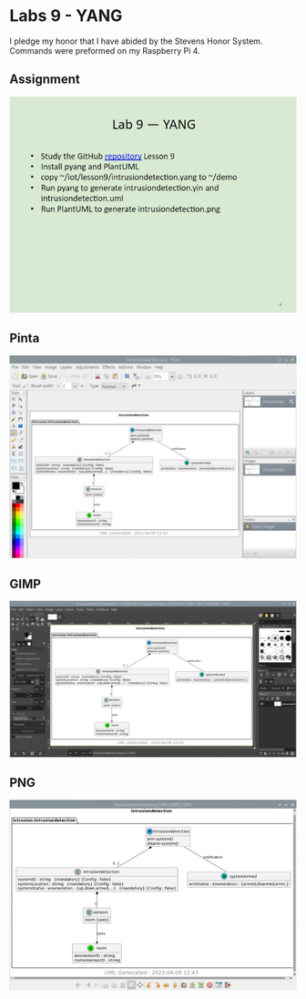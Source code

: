 # Labs 9 - YANG
I pledge my honor that I have abided by the Stevens Honor System.
Commands were preformed on my Raspberry Pi 4.

## Assignment
![](Images/Assignment.jpg)

## Pinta
![](Images/pinta.jpg)

## GIMP
![](Images/gimp.jpg)

## PNG
![](Images/png.jpg)
